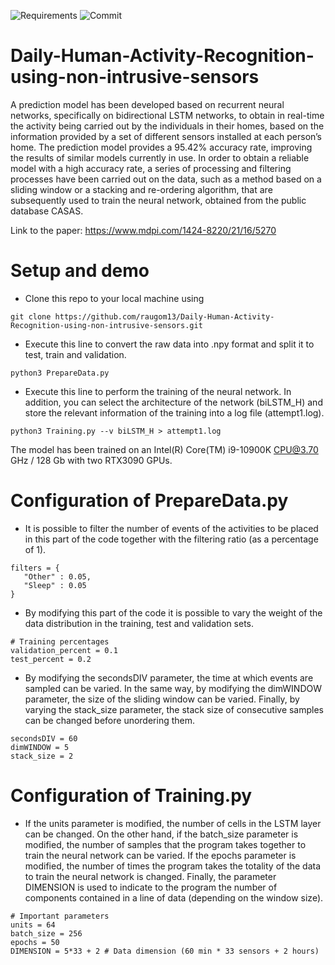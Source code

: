 ![Requirements](https://img.shields.io/badge/Python-3.8.5-lightgrey)
![Commit](https://img.shields.io/github/last-commit/raugom13/Daily-Human-Activity-Recognition-using-non-intrusive-sensors) 

# Daily-Human-Activity-Recognition-using-non-intrusive-sensors

A prediction model has been developed based on recurrent neural networks, specifically on bidirectional LSTM networks, to obtain in real-time the activity being carried out by the individuals in their homes, based on the information provided by a set of different sensors installed at each person’s home. The prediction model provides a 95.42% accuracy rate, improving the results of similar models currently in use. In order to obtain a reliable model with a high accuracy rate, a series of processing and filtering processes have been carried out on the data, such as a method based on a sliding window or a stacking and re-ordering algorithm, that are subsequently used to train the neural network, obtained from the public database CASAS.

Link to the paper: https://www.mdpi.com/1424-8220/21/16/5270

# Setup and demo

- Clone this repo to your local machine using 
 ```
 git clone https://github.com/raugom13/Daily-Human-Activity-Recognition-using-non-intrusive-sensors.git
  ```
  
- Execute this line to convert the raw data into .npy format and split it to test, train and validation.
 ```
 python3 PrepareData.py
  ```
- Execute this line to perform the training of the neural network. In addition, you can select the architecture of the network (biLSTM_H) and store the relevant information of the training into a log file (attempt1.log).
 ```
 python3 Training.py --v biLSTM_H > attempt1.log
  ```
The model has been trained on an Intel(R) Core(TM) i9-10900K CPU@3.70 GHz / 128 Gb with two RTX3090 GPUs.

# Configuration of PrepareData.py

- It is possible to filter the number of events of the activities to be placed in this part of the code together with the filtering ratio (as a percentage of 1).
 ```
filters = {
    "Other" : 0.05,
    "Sleep" : 0.05
}
  ```
- By modifying this part of the code it is possible to vary the weight of the data distribution in the training, test and validation sets.
```
# Training percentages
validation_percent = 0.1
test_percent = 0.2
```
- By modifying the secondsDIV parameter, the time at which events are sampled can be varied. In the same way, by modifying the dimWINDOW parameter, the size of the sliding window can be varied. Finally, by varying the stack_size parameter, the stack size of consecutive samples can be changed before unordering them.
```
secondsDIV = 60
dimWINDOW = 5
stack_size = 2
```

# Configuration of Training.py
- If the units parameter is modified, the number of cells in the LSTM layer can be changed. On the other hand, if the batch_size parameter is modified, the number of samples that the program takes together to train the neural network can be varied. If the epochs parameter is modified, the number of times the program takes the totality of the data to train the neural network is changed. Finally, the parameter DIMENSION is used to indicate to the program the number of components contained in a line of data (depending on the window size).
```
# Important parameters
units = 64
batch_size = 256
epochs = 50
DIMENSION = 5*33 + 2 # Data dimension (60 min * 33 sensors + 2 hours)
```

